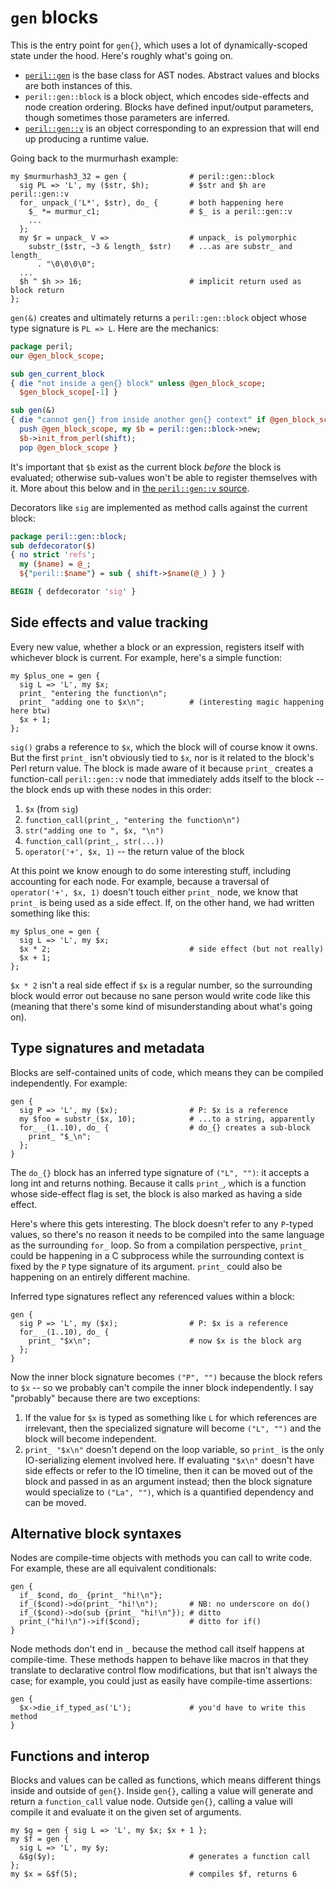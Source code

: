 # `gen` blocks
This is the entry point for `gen{}`, which uses a lot of dynamically-scoped
state under the hood. Here's roughly what's going on.

- [`peril::gen`](../gen.md#) is the base class for AST nodes. Abstract values
  and blocks are both instances of this.
- `peril::gen::block` is a block object, which encodes side-effects and node
  creation ordering. Blocks have defined input/output parameters, though
  sometimes those parameters are inferred.
- [`peril::gen::v`](v.md#) is an object corresponding to an expression that
  will end up producing a runtime value.

Going back to the murmurhash example:

```
my $murmurhash3_32 = gen {              # peril::gen::block
  sig PL => 'L', my ($str, $h);         # $str and $h are peril::gen::v
  for_ unpack_('L*', $str), do_ {       # both happening here
    $_ *= murmur_c1;                    # $_ is a peril::gen::v
    ...
  };
  my $r = unpack_ V =>                  # unpack_ is polymorphic
    substr_($str, ~3 & length_ $str)    # ...as are substr_ and length_
      . "\0\0\0\0";
  ...
  $h ^ $h >> 16;                        # implicit return used as block return
};
```

`gen(&)` creates and ultimately returns a `peril::gen::block` object whose type
signature is `PL => L`. Here are the mechanics:

```perl
package peril;
our @gen_block_scope;

sub gen_current_block
{ die "not inside a gen{} block" unless @gen_block_scope;
  $gen_block_scope[-1] }

sub gen(&)
{ die "cannot gen{} from inside another gen{} context" if @gen_block_scope;
  push @gen_block_scope, my $b = peril::gen::block->new;
  $b->init_from_perl(shift);
  pop @gen_block_scope }
```

It's important that `$b` exist as the current block _before_ the block is
evaluated; otherwise sub-values won't be able to register themselves with it.
More about this below and in [the `peril::gen::v` source](v.md#).

Decorators like `sig` are implemented as method calls against the current
block:

```perl
package peril::gen::block;
sub defdecorator($)
{ no strict 'refs';
  my ($name) = @_;
  ${"peril::$name"} = sub { shift->$name(@_) } }

BEGIN { defdecorator 'sig' }
```

## Side effects and value tracking
Every new value, whether a block or an expression, registers itself with
whichever block is current. For example, here's a simple function:

```
my $plus_one = gen {
  sig L => 'L', my $x;
  print_ "entering the function\n";
  print_ "adding one to $x\n";          # (interesting magic happening here btw)
  $x + 1;
};
```

`sig()` grabs a reference to `$x`, which the block will of course know it owns.
But the first `print_` isn't obviously tied to `$x`, nor is it related to the
block's Perl return value. The block is made aware of it because `print_`
creates a function-call `peril::gen::v` node that immediately adds itself to
the block -- the block ends up with these nodes in this order:

1. `$x` (from `sig`)
2. `function_call(print_, "entering the function\n")`
3. `str("adding one to ", $x, "\n")`
4. `function_call(print_, str(...))`
5. `operator('+', $x, 1)` -- the return value of the block

At this point we know enough to do some interesting stuff, including accounting
for each node. For example, because a traversal of `operator('+', $x, 1)`
doesn't touch either `print_` node, we know that `print_` is being used as a
side effect. If, on the other hand, we had written something like this:

```
my $plus_one = gen {
  sig L => 'L', my $x;
  $x * 2;                               # side effect (but not really)
  $x + 1;
};
```

`$x * 2` isn't a real side effect if `$x` is a regular number, so the
surrounding block would error out because no sane person would write code like
this (meaning that there's some kind of misunderstanding about what's going
on).

## Type signatures and metadata
Blocks are self-contained units of code, which means they can be compiled
independently. For example:

```
gen {
  sig P => 'L', my ($x);                # P: $x is a reference
  my $foo = substr_($x, 10);            # ...to a string, apparently
  for_ _(1..10), do_ {                  # do_{} creates a sub-block
    print_ "$_\n";
  };
}
```

The `do_{}` block has an inferred type signature of `("L", "")`: it accepts a
long int and returns nothing. Because it calls `print_`, which is a function
whose side-effect flag is set, the block is also marked as having a side
effect.

Here's where this gets interesting. The block doesn't refer to any `P`-typed
values, so there's no reason it needs to be compiled into the same language as
the surrounding `for_` loop. So from a compilation perspective, `print_` could
be happening in a C subprocess while the surrounding context is fixed by the
`P` type signature of its argument. `print_` could also be happening on an
entirely different machine.

Inferred type signatures reflect any referenced values within a block:

```
gen {
  sig P => 'L', my ($x);                # P: $x is a reference
  for_ _(1..10), do_ {
    print_ "$x\n";                      # now $x is the block arg
  };
}
```

Now the inner block signature becomes `("P", "")` because the block refers to
`$x` -- so we probably can't compile the inner block independently. I say
"probably" because there are two exceptions:

1. If the value for `$x` is typed as something like `L` for which references
   are irrelevant, then the specialized signature will become `("L", "")` and
   the block will become independent.
2. `print_ "$x\n"` doesn't depend on the loop variable, so `print_` is the only
   IO-serializing element involved here. If evaluating `"$x\n"` doesn't have
   side effects or refer to the IO timeline, then it can be moved out of the
   block and passed in as an argument instead; then the block signature would
   specialize to `("La", "")`, which is a quantified dependency and can be
   moved.

## Alternative block syntaxes
Nodes are compile-time objects with methods you can call to write code. For
example, these are all equivalent conditionals:

```
gen {
  if_ $cond, do_ {print_ "hi!\n"};
  if_($cond)->do(print_ "hi!\n");       # NB: no underscore on do()
  if_($cond)->do(sub {print_ "hi!\n"}); # ditto
  print_("hi!\n")->if($cond);           # ditto for if()
}
```

Node methods don't end in `_` because the method call itself happens at
compile-time. These methods happen to behave like macros in that they translate
to declarative control flow modifications, but that isn't always the case; for
example, you could just as easily have compile-time assertions:

```
gen {
  $x->die_if_typed_as('L');             # you'd have to write this method
}
```

## Functions and interop
Blocks and values can be called as functions, which means different things
inside and outside of `gen{}`. Inside `gen{}`, calling a value will generate
and return a `function_call` value node. Outside `gen{}`, calling a value will
compile it and evaluate it on the given set of arguments.

```
my $g = gen { sig L => 'L', my $x; $x + 1 };
my $f = gen {
  sig L => 'L', my $y;
  &$g($y);                              # generates a function call
};
my $x = &$f(5);                         # compiles $f, returns 6
```
